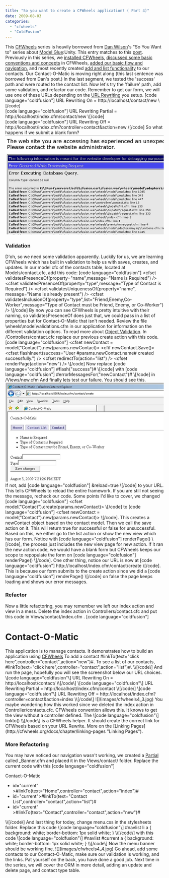 ```yaml
---
title: "So you want to create a CFWheels application? ( Part 4)"
date: 2009-08-03
categories: 
  - "cfwheels"
  - "ColdFusion"
---
```


This [CFWheels](http://cfwheels.org/) series is heavily borrowed from [Dan Wilson](http://www.nodans.com/)'s "So You Want to" series about [Model Glue](http://www.model-glue.com/):Unity. This entry matches to this [post](http://www.nodans.com/index.cfm/2007/1/22/So-you-want-to-create-a-ModelGlueUnity-application--Part-4-). Previously in this series, we [installed CFWheels](/post.cfm/so-you-want-to-install-cfwheels), [discussed some basic conventions and concepts](/post.cfm/so-you-want-to-create-a-cfwheels-application-part-1) in CFWheels, [added our basic flow and navigation](/post.cfm/so-you-want-to-create-a-cfwheels-application-part-2), and most recently created [add and list functionality](/post.cfm/so-you-want-to-create-a-cfwheels-application-part-3 "add and list our contacts") to our contacts. Our Contact-O-Matic is moving right along (this last sentence was borrowed from Dan's post.) In the last segment, we tested the 'success' path and were routed to the contact list. Now let's try the 'failure' path, add some validation, and refactor our code. Remember to get our form, we will use one of these URLs depending on the [URL Rewriting](http://cfwheels.org/docs/chapter/url-rewriting "URL Rewriting") you setup. \[code language="coldfusion"\]
URL Rewriting On = http://localhost/contact/new
\\[/code\]  
\[code language="coldfusion"\]
URL Rewriting Partial = http://localhost/index.cfm/contact/new
\\[/code\]  
\[code language="coldfusion"\]
URL Rewriting Off = http://localhost/index.cfm?controller=contact&action=new
\\[/code\] So what happens if we submit a blank form? ![](images/cfwheels4_1.jpg)

### Validation

D'oh, so we need some validation apparently. Luckily for us, we are learning CFWheels which has built in validation to help us with saves, creates, and updates. In our model cfc of the contacts table, located at Models/contact.cfc, add this code: \[code language="coldfusion"\]
<cffunction name="init">
<cfset validatesPresenceOf(property="name",message="Name is Required") />
<cfset validatesPresenceOf(property="type",message="Type of Contact is Required") />
<cfset validatesUniquenessOf(property="name", message="Name is already present") />
<cfset validatesInclusionOf(property="type",list="Friend,Enemy,Co-Worker",message="Type of Contact must be Friend, Enemy, or Co-Worker") />
</cffunction>
\\[/code\] By now you can see CFWheels is pretty intuitive with their naming, so validatesPresenceOf does just that, we could pass in a list of properties but for Contact-O-Matic that isn't needed. Review the file \\wheels\\model\\validations.cfm in our application for information on the different validation options. To read more about [Object Validation](http://www.cfwheels.org/docs/chapter/object-validation "Object Validation"). In /Controllers/contact.cfc replace our previous create action with this code. \[code language="coldfusion"\]
<cffunction name="create">
<cfset newContact = model("Contact").new(params.newContact)>
<cfif newContact.Save()>
<cfset flashInsert(success="User #params.newContact.name# created successfully.") />
<cfset redirectTo(action="list") />
<cfelse>
<cfset renderPage(action="new") />
</cfif>
</cffunction>
\\[/code\] Now replace \[code language="coldfusion"\]
#flash("success")#
\\[/code\] with \[code language="coldfusion"\]
#errorMessagesFor("newContact")#
\\[/code\] in /Views/new.cfm And finally lets test our failure. You should see this. ![](images/cfwheels4_2.jpg) If not, add \[code language="coldfusion"\]
&reload=true
\\[/code\] to your URL. This tells CFWheels to reload the entire framework. If you are still not seeing the message, recheck our code. Some points I'd like to cover, we changed \[code language="coldfusion"\]
<cfset model("Contact").create(params.newContact)>
\\[/code\] to \[code language="coldfusion"\]
<cfset newContact = model("Contact").new(params.newContact)>
\\[/code\]. This creates a newContact object based on the contact model. Then we call the save action on it. This will return true for successful or false for unsuccessful. Based on this, we either go to the list action or show the new view which has our form. Notice with \[code language="coldfusion"\]
renderPage()
\\[/code\], the process just includes the new view page for new action. If it ran the new action code, we would have a blank form but CFWheels keeps our scope to repopulate the form on \[code language="coldfusion"\]
renderPage()
\\[/code\]. One other thing, notice our URL is now at \[code language="coldfusion"\]
http://localhost/index.cfm/contact/create
\\[/code\]. This is because our form submits to the create action since we did a \[code language="coldfusion"\]
renderPage()
\\[/code\] on false the page keeps loading and shows our error messages.

### Refactor

Now a little refactoring, you may remember we left our index action and view in a mess. Delete the index action in Controllers/contact.cfc and put this code in Views/contact/index.cfm . \[code language="coldfusion"\]
<cfoutput>
<h1>Contact-O-Matic</h1>
This application is to manage contacts. It demonstrates how to build an application using <a href="http://www.cfwheels.org">CFWheels</a>
To add a contact #linkTo(text="click here",controller="contact",action="new")#.
To see a list of our contacts, #linkTo(text="click here",controller="contact",action="list")#.
</cfoutput>
\\[/code\] And run the page, hopefully you will see the screenshot below our URL choices. \[code language="coldfusion"\]
URL Rewriting On = http://localhost/contact/
\\[/code\]  
\[code language="coldfusion"\]
URL Rewriting Partial = http://localhost/index.cfm/contact
\\[/code\]  
\[code language="coldfusion"\]
URL Rewriting Off = http://localhost/index.cfm?controller=contact&action=index
\\[/code\] ![](images/cfwheels4_3.jpg) You maybe wondering how this worked since we deleted the index action in Controller/contacts.cfc. CFWheels convention allows this. It knows to get the view without a controller defined. The \[code language="coldfusion"\]
linkto()
\\[/code\] is a CFWheels helper. It should create the correct link for CFWheels based on your URL Rewrite. More on the [Linking Pages](http://cfwheels.org/docs/chapter/linking-pages "Linking Pages").

### More Refactoring

You may have noticed our navigation wasn't working, we created a [Partial](http://cfwheels.org/docs/chapter/partials "Partial") called \_Banner.cfm and placed it in the Views/contact/ folder. Replace the current code with this \[code language="coldfusion"\]
<cfoutput>
<div id="banner">
Contact-O-Matic
<ul id="navlist">
<li <cfif params.action IS "home">id="current"</cfif> >#linkTo(text="Home",controller="contact",action="index")#</li>
<li <cfif params.action IS "list">id="current"</cfif>>#linkTo(text="Contact List",controller="contact",action="list")#</li>
<li <cfif ListContains("new,create", params.action)>id="current"</cfif> >#linkTo(text="Contact",controller="contact",action="new")#</li>
</ul>
</div>
</cfoutput>
\\[/code\] And last thing for today, change menu.css in the stylesheets folder. Replace this code \[code language="coldfusion"\]
#navlist li a
{
background: white;
border-bottom: 1px solid white;
}
\\[/code\] with this code \[code language="coldfusion"\]
#navlist #current a
{
background: white;
border-bottom: 1px solid white;
}
\\[/code\] Now the menu banner should be working fine. ![](images/cfwheels4_4.jpg) Go ahead, add some contacts to our Contact-O-Matic, make sure our validation is working, and the links. Pat yourself on the back, you have done a good job. Next time in the series, we will cover the ORM in more detail, adding an update and delete page, and contact type table.
